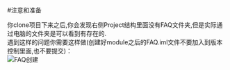 #注意和准备

你clone项目下来之后,你会发现右侧Project结构里面没有FAQ文件夹,但是实际通过电脑的文件夹是可以看到有存在的.  
遇到这样的问题你需要这样做(创建好module之后的FAQ.iml文件不要加入到版本控制里面,也不要提交)：  
![FAQ创建](http://external-img.b0.upaiyun.com/idea-faq.gif)
